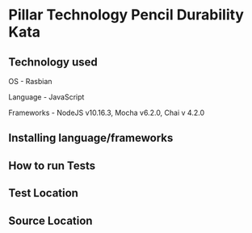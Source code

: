 # Pillar Technology Pencil Durability Kata

## Technology used
OS - Rasbian

Language - JavaScript

Frameworks - NodeJS v10.16.3, Mocha v6.2.0, Chai v 4.2.0

## Installing language/frameworks


## How to run Tests


## Test Location


## Source Location

